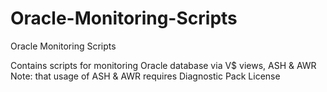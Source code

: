 # Oracle-Monitoring-Scripts
Oracle Monitoring Scripts

Contains scripts for monitoring Oracle database via V$ views, ASH & AWR
Note: that usage of ASH & AWR requires Diagnostic Pack License

